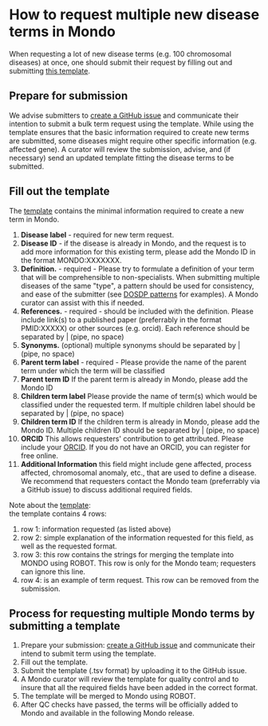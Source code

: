 # How to request multiple new disease terms in Mondo

When requesting a lot of new disease terms (e.g. 100 chromosomal diseases) at once, one should submit their request by filling out and submitting [this template](https://github.com/monarch-initiative/mondo/blob/master/src/templates/Mondo_bulk_submission.tsv).

## Prepare for submission  
We advise submitters to [create a GitHub issue](https://github.com/monarch-initiative/mondo/issues) and communicate their intention to submit a bulk term request using the template.
While using the template ensures that the basic information required to create new terms are submitted, some diseases might require other specific information (e.g. affected gene). A curator will review the submission, advise, and (if necessary) send an updated template fitting the disease terms to be submitted.


## Fill out the template
The [template](https://github.com/monarch-initiative/mondo/blob/master/src/templates/Mondo_bulk_submission.tsv) contains the minimal information required to create a new term in Mondo.
1. **Disease label** - required for new term request.
1. **Disease ID** - if the disease is already in Mondo, and the request is to add more information for this existing term, please add the Mondo ID in the format MONDO:XXXXXXX.
1. **Definition.** - required - Please try to formulate a definition of your term that will be comprehensible to non-specialists. When submitting multiple diseases of the same "type", a pattern should be used for consistency, and ease of the submitter (see [DOSDP patterns](https://mondo.readthedocs.io/en/latest/editors-guide/e-design-patterns/#design-pattern-dp-docs) for examples). A Mondo curator can assist with this if needed.
1. **References.** - required - should be included with the definition. Please include link(s) to a published paper (preferrably in the format PMID:XXXXX) or other sources (e.g. orcid). Each reference should be separated by | (pipe, no space)
1. **Synonyms.** (optional) multiple synonyms should be separated by | (pipe, no space)
1. **Parent term label** - required - Please provide the name of the parent term under which the term will be classified
1. **Parent term ID** If the parent term is already in Mondo, please add the Mondo ID
1. **Children term label** Please provide the name of term(s) which would be classified under the requested term. If multiple children label should be separated by | (pipe, no space)
1. **Children term ID** If the children term is already in Mondo, please add the Mondo ID. Multiple children ID should be separated by | (pipe, no space)
1. **ORCID**  This allows requesters' contribution to get attributed. Please include your [ORCID](https://orcid.org/). If you do not have an ORCID, you can register for free online.
1. **Additional Information** this field might include gene affected, process affected, chromosomal anomaly, etc., that are used to define a disease. We recommend that requesters contact the Mondo team (preferrably via a GitHub issue) to discuss additional required fields.

Note about the [template](https://github.com/monarch-initiative/mondo/blob/master/src/templates/Mondo_bulk_submission.tsv):   
the template contains 4 rows:
1. row 1: information requested (as listed above)
1. row 2: simple explanation of the information requested for this field, as well as the requested format.
1. row 3: this row contains the strings for merging the template into MONDO using ROBOT. This row is only for the Mondo team; requesters can ignore this line.
1. row 4: is an example of term request. This row can be removed from the submission.


## Process for requesting multiple Mondo terms by submitting a template

1. Prepare your submission: [create a GitHub issue](https://github.com/monarch-initiative/mondo/issues) and communicate their intend to submit term using the template.
1. Fill out the template.
1. Submit the template (.tsv format) by uploading it to the GitHub issue.
1. A Mondo curator will review the template for quality control and to insure that all the required fields have been added in the correct format.
1. The template will be merged to Mondo using ROBOT.
1. After QC checks have passed, the terms will be officially added to Mondo and available in the following Mondo release.
